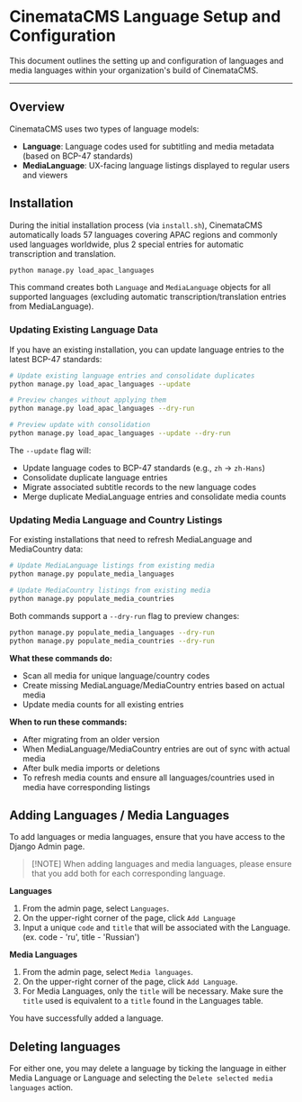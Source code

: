 # CinemataCMS Language Setup and Configuration

This document outlines the setting up and configuration of languages and media languages within your organization's build of CinemataCMS.

---
## Overview

CinemataCMS uses two types of language models:
- **Language**: Language codes used for subtitling and media metadata (based on BCP-47 standards)
- **MediaLanguage**: UX-facing language listings displayed to regular users and viewers

## Installation

During the initial installation process (via `install.sh`), CinemataCMS automatically loads 57 languages covering APAC regions and commonly used languages worldwide, plus 2 special entries for automatic transcription and translation.

```zsh
python manage.py load_apac_languages
```

This command creates both `Language` and `MediaLanguage` objects for all supported languages (excluding automatic transcription/translation entries from MediaLanguage).

### Updating Existing Language Data

If you have an existing installation, you can update language entries to the latest BCP-47 standards:

```zsh
# Update existing language entries and consolidate duplicates
python manage.py load_apac_languages --update

# Preview changes without applying them
python manage.py load_apac_languages --dry-run

# Preview update with consolidation
python manage.py load_apac_languages --update --dry-run
```

The `--update` flag will:
- Update language codes to BCP-47 standards (e.g., `zh` → `zh-Hans`)
- Consolidate duplicate language entries
- Migrate associated subtitle records to the new language codes
- Merge duplicate MediaLanguage entries and consolidate media counts

### Updating Media Language and Country Listings

For existing installations that need to refresh MediaLanguage and MediaCountry data:

```zsh
# Update MediaLanguage listings from existing media
python manage.py populate_media_languages

# Update MediaCountry listings from existing media
python manage.py populate_media_countries
```

Both commands support a `--dry-run` flag to preview changes:

```zsh
python manage.py populate_media_languages --dry-run
python manage.py populate_media_countries --dry-run
```

**What these commands do:**
- Scan all media for unique language/country codes
- Create missing MediaLanguage/MediaCountry entries based on actual media
- Update media counts for all existing entries

**When to run these commands:**
- After migrating from an older version
- When MediaLanguage/MediaCountry entries are out of sync with actual media
- After bulk media imports or deletions
- To refresh media counts and ensure all languages/countries used in media have corresponding listings

## Adding Languages / Media Languages

To add languages or media languages, ensure that you have access to the Django Admin page.

> [!NOTE] When adding languages and media languages, please ensure that you add both for each corresponding language.

**Languages**
1. From the admin page, select `Languages`.
2. On the upper-right corner of the page, click `Add Language`
3. Input a unique `code` and `title` that will be associated with the Language. (ex. code - 'ru', title - 'Russian')

**Media Languages**
1. From the admin page, select `Media languages`.
2. On the upper-right corner of the page, click `Add Language`.
3. For Media Languages, only the `title` will be necessary. Make sure the `title` used is equivalent to a `title` found in the Languages table.

You have successfully added a language.

## Deleting languages

For either one, you may delete a language by ticking the language in either Media Language or Language and selecting the `Delete selected media languages` action.